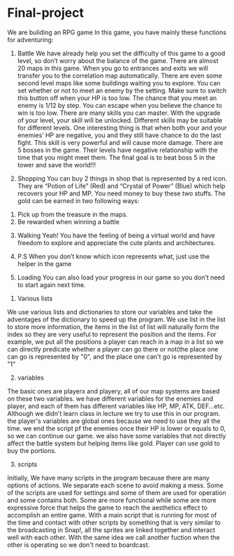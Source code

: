 # Final-project
We are buliding an RPG game 
In this game, you have mainly these functions for adventuring:

1)	Battle
We have already help you set the difficulty of this game to a good level, so don’t worry about the balance of the game.
There are almost 20 maps in this game. When you go to entrances and exits we will transfer you to the correlation map automatically. There are even some second level maps like some buildings waiting you to explore. 
You can set whether or not to meet an enemy by the setting. Make sure to switch this button off when your HP is too low.
The chance that you meet an enemy is 1/12 by step.
You can escape when you believe the chance to win is too low.
There are many skills you can master. With the upgrade of your level, your skill will be unlocked. Different skills may be suitable for different levels.
One interesting thing is that when both your and your enemies’ HP are negative, you and they still have chance to do the last fight. This skill is very powerful and will cause more damage. 
There are 5 bosses in the game. Their levels have negative relationship with the time that you might meet them. The final goal is to beat boss 5 in the tower and save the world!!!

2)	Shopping
You can buy 2 things in shop that is represented by a red icon. They are “Potion of Life” (Red) and “Crystal of Power” (Blue) which help recovers your HP and MP.
You need money to buy these two stuffs. The gold can be earned in two following ways:
1.	Pick up from the treasure in the maps.
2.	Be rewarded when winning a battle

3)	Walking
Yeah! You have the feeling of being a virtual world and have freedom to explore and appreciate the cute plants and architectures.

4)	P.S
When you don’t know which icon represents what, just use the helper in the game

5)	Loading
You can also load your progress in our game so you don’t need to start again next time.

1.	Various lists

We use various lists and dictionaries to store our variables and take the adventages of the dictionary to speed up the program.
We use list in the list to store more information, the items in the list of list will naturally form the index so they are very useful to represent the position and the items.
For example, we put all the positions a player can reach in a map in a list so we can directly predicate whether a player can go there or not(the place one can go is represented by "0", and the place one can't go is represented by "1"

2.	variables

The basic ones are playerx and playery, all of our map systems are based on these two variables. 
we have different variables for the enemies and player, and each of them has different variables like HP, MP, ATK, DEF...etc. Although we didn't learn class in lecture we try to use this in our program.
the player's variables are global ones because we need to use they all the time.
we end the script pf the enemies once their HP is lower or equals to 0, so we can continue our game.
we also have some variables that not directly affect the battle system but helping items like gold. Player can use gold to buy the portions.

3.  scripts

Initially, We have many scripts in the program because there are many options of actions. We separate each scene to avoid making a mess. 
Some of the scripts are used for settings and some of them are used for operation and some contains both. Some are more functional while some are more expressive force that helps the game to reach the aesthetics effect to accomplish an entire game.
With a main script that is running for most of the time and contact with other scripts by something that is very similar to the broadcasting in Snap!, all the sprites are linked together and interact well with each other. With the same idea we call another fuction when the other is operating so we don't need to boardcast.

